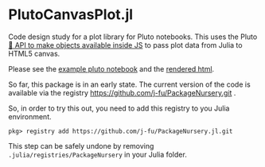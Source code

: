 PlutoCanvasPlot.jl
==================


Code design study for a plot library for Pluto notebooks.
This uses the Pluto [💁 API to make objects available inside JS](https://github.com/fonsp/Pluto.jl/pull/1124)
to pass plot data from Julia to HTML5 canvas.

Please see the [example pluto notebook](https://raw.githubusercontent.com/j-fu/PlutoCanvasPlot.jl/main/examples/canvastest.jl)
and the [rendered html](https://www.wias-berlin.de/people/fuhrmann/blobs/canvastest.html).


So far, this package is in an early state. The current version  of the code
is available via the registry https://github.com/j-fu/PackageNursery.git .

So, in order to try this out, you need to add this registry to you Julia environment.

```
pkg> registry add https://github.com/j-fu/PackageNursery.jl.git
```

This step can be safely undone by removing `.julia/registries/PackageNursery` in your
Julia folder.


